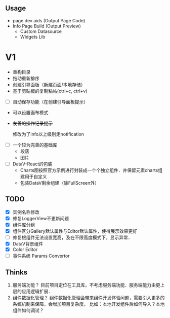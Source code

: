 ## Usage

- page dev aids (Output Page Code)
- Info Page Build (Output Preview)
  - Custom Datasource
  - Widgets Lib


# V1

- 重构目录
- 拖动重新排序
- 创建引导面板（新建页面/本地存储）
- 基于剪贴板的复制粘帖(ctrl+c, ctrl+v)
- [ ] 自动保存功能（在创建引导面板提示）
- 可以设置画布模式
- ~~友善的操作记录提示~~

  修改为了info以上级别走notification

- [ ] 一个较为完善的基础库
  - 段落
  - 图片
- [ ] DataV-React的包装
  - Charts图按照官方示例进行封装成一个个独立组件．并保留元素charts组建用于自定义
  - 包装DataV剩余组建（除FullScreen外）

## TODO
- [x] 实例名称修改
- [x] 修复LoggerView不更新问题
- [x] 组件库分组
- [x] 组件区分Gallery默认属性与Editor默认属性，使得展示效果更好
- [ ] 修复根组件无法设置宽高，及在不限高度模式下，显示异常．
- [x] DataV背景组件
- [x] Color Editor
- [ ] 事件系统 Params Convertor

## Thinks

1. 服务端功能？
  目前项目定位在工具库，不考虑服务端功能．服务端能力由更上层的应用逻辑扩展．
2. 组件数据化管理？
  组件数据化管理会带来组件开发体验问题，需要引入更多的系统机制来保障，会增加项目复杂度。
  比如：本地开发组件后如何导入？本地组件如何调试？